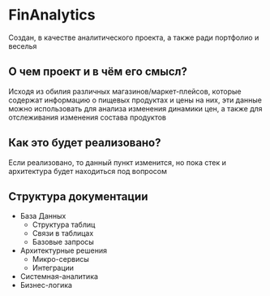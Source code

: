# FinAnalytics
Создан, в качестве аналитического проекта, а также ради портфолио и веселья

## О чем проект и в чём его смысл? 
Исходя из обилия различных магазинов/маркет-плейсов, которые содержат информацию о пищевых продуктах и цены на них, эти данные можно использовать для анализа изменения динамики цен, а также для отслеживания изменения состава продуктов

## Как это будет реализовано?
Если реализовано, то данный пункт изменится, но пока стек и архитектура будет находиться под вопросом 

## Структура документации 
- База Данных
    - Структура таблиц
    - Связи в таблицах
    - Базовые запросы
- Архитектурные решения
  - Микро-сервисы
  - Интеграции
- Системная-аналитика
- Бизнес-логика 
